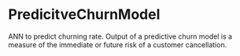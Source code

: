 # PredicitveChurnModel
ANN to predict churning rate.
Output of a predictive churn model is a measure of the immediate or future risk of a customer cancellation.
